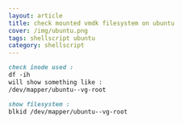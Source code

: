 ```yaml
---
layout: article
title: check mounted vmdk filesystem on ubuntu
cover: /img/ubuntu.png
tags: shellscript ubuntu
category: shellscript
---
```


```markdown
check inode used :
df -ih
will show something like :
/dev/mapper/ubuntu--vg-root
```

```markdown
show filesystem :
blkid /dev/mapper/ubuntu--vg-root
```
